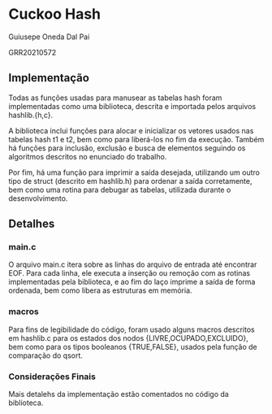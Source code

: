 # Cuckoo Hash
Guiusepe Oneda Dal Pai

GRR20210572

## Implementação
Todas as funções usadas para manusear as tabelas hash foram implementadas como 
uma biblioteca, descrita e importada pelos arquivos hashlib.{h,c}.

A biblioteca inclui funções para alocar e inicializar os vetores usados nas 
tabelas hash t1 e t2, bem como para liberá-los no fim da execução. Também há 
funções para inclusão, exclusão e busca de elementos seguindo os algoritmos 
descritos no enunciado do trabalho.

Por fim, há uma função para imprimir a saída desejada, utilizando um outro tipo 
de struct (descrito em hashlib.h) para ordenar a saída corretamente, bem como 
uma rotina para debugar as tabelas, utilizada durante o desenvolvimento.

## Detalhes
### main.c
O arquivo main.c itera sobre as linhas do arquivo de entrada até encontrar EOF. 
Para cada linha, ele executa a inserção ou remoção com as rotinas implementadas 
pela biblioteca, e ao fim do laço imprime a saída de forma ordenada, bem como 
libera as estruturas em memória.

### macros
Para fins de legibilidade do código, foram usado alguns macros descritos em 
hashlib.c para os estados dos nodos {LIVRE,OCUPADO,EXCLUIDO}, bem como para os 
tipos booleanos {TRUE,FALSE}, usados pela função de comparação do qsort.

### Considerações Finais
Mais detalehs da implementação estão comentados no código da biblioteca.

